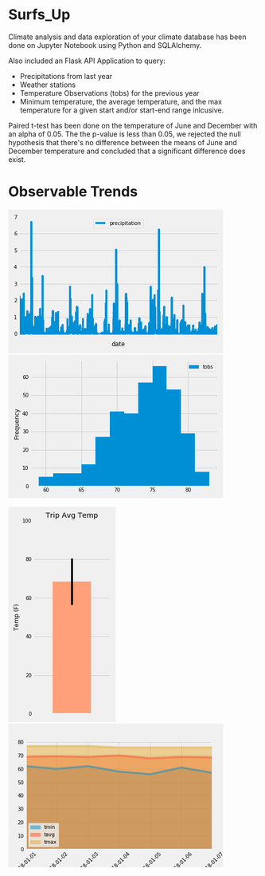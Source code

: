 # Surfs_Up
Climate analysis and data exploration of your climate database has been done on Jupyter Notebook using Python and SQLAlchemy.

Also included an Flask API Application to query:
* Precipitations from last year
* Weather stations
* Temperature Observations (tobs) for the previous year
* Minimum temperature, the average temperature, and the max temperature for a given start and/or start-end range inlcusive.

Paired t-test has been done on the temperature of June and December with an alpha of 0.05. The the p-value is less than 0.05, we rejected the null hypothesis that there's no difference between the means of June and December temperature and concluded that a significant difference does exist.


# Observable Trends



![image](precipitation.png)                                     ![image](Temperature_histogram.png)





![image](Avg_temp_bar.png)                                           ![image](area_plot.png)
 
